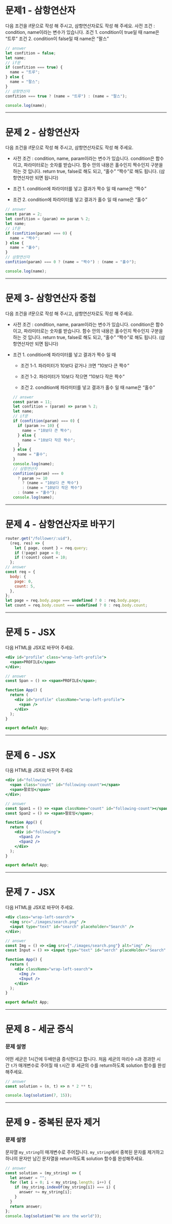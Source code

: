 # 문제1 - 삼항연산자

다음 조건을 if문으로 작성 해 주시고, 삼항연산자로도 작성 해 주세요.
사전 조건 : condition, name이라는 변수가 있습니다.
조건 1. condition이 true일 때 name은 “트루”
조건 2. condition이 false일 때 name은 “팔스”

```js
// answer
let confition = false;
let name;
// if문
if (confition === true) {
  name = "트루";
} else {
  name = "팔스";
}
// 삼항연산자
confition === true ? (name = "트루") : (name = "팔스");

console.log(name);
```

---

# 문제 2 - 삼항연산자

다음 조건을 if문으로 작성 해 주시고, 삼항연산자로도 작성 해 주세요.

- 사전 조건 : condition, name, param이라는 변수가 있습니다.
  condition은 함수이고, 파라미터로는 숫자를 받습니다.
  함수 안의 내용은 홀수인지 짝수인지 구분을 하는 것 입니다.
  return true, false로 해도 되고, “홀수” “짝수”로 해도 됩니다. (삼항연산자만 되면 됩니다)

- 조건 1. condition에 파라미터를 넣고 결과가 짝수 일 때 name은 “짝수”

- 조건 2. condition에 파라미터를 넣고 결과가 홀수 일 때 name은 “홀수”

```js
// answer
const param = 2;
let confition = (param) => param % 2;
let name;
// if문
if (confition(param) === 0) {
  name = "짝수";
} else {
  name = "홀수";
}
// 삼항연산자
confition(param) === 0 ? (name = "짝수") : (name = "홀수");

console.log(name);
```

---

# 문제 3- 삼항연산자 중첩

다음 조건을 if문으로 작성 해 주시고, 삼항연산자로도 작성 해 주세요.

- 사전 조건 : condition, name, param이라는 변수가 있습니다.
  condition은 함수이고, 파라미터로는 숫자를 받습니다.
  함수 안의 내용은 홀수인지 짝수인지 구분을 하는 것 입니다.
  return true, false로 해도 되고, “홀수” “짝수”로 해도 됩니다. (삼항연산자만 되면 됩니다)

- 조건 1. condition에 파라미터를 넣고 결과가 짝수 일 때

  - 조건 1-1. 파라미터가 10보다 같거나 크면 “10보다 큰 짝수”

  - 조건 1-2. 파라미터가 10보다 작으면 “10보다 작은 짝수”

  - 조건 2. condition에 파라미터를 넣고 결과가 홀수 일 때 name은 “홀수”

  ```js
  // answer
  const param = 11;
  let confition = (param) => param % 2;
  let name;
  // if문
  if (confition(param) === 0) {
    if (param >= 10) {
      name = "10보다 큰 짝수";
    } else {
      name = "10보다 작은 짝수";
    }
  } else {
    name = "홀수";
  }
  console.log(name);
  // 삼항연산자
  confition(param) === 0
    ? param >= 10
      ? (name = "10보다 큰 짝수")
      : (name = "10보다 작은 짝수")
    : (name = "홀수");
  console.log(name);
  ```

---

# 문제 4 - 삼항연산자로 바꾸기

```js
router.get("/follower/:uid"),
  (req, res) => {
    let { page, count } = req.query;
    if (!page) page = 0;
    if (!count) count = 10;
  };
// answer
const req = {
  body: {
    page: 0,
    count: 5,
  },
};
let page = req.body.page === undefined ? 0 : req.body.page;
let count = req.body.count === undefined ? 0 : req.body.count;
```

---

# 문제 5 - JSX

다음 HTML을 JSX로 바꾸어 주세요.

```jsx
<div id="profile" class="wrap-left-profile">
  <span>PROFILE</span>
</div>;

// answer
const Span = () => <span>PROFILE</span>;

function App() {
  return (
    <div id="profile" className="wrap-left-profile">
      <span />
    </div>
  );
}

export default App;
```

---

# 문제 6 - JSX

다음 HTML을 JSX로 바꾸어 주세요

```jsx
<div id="following">
  <span class="count" id="following-count"></span>
  <span>팔로잉</span>
</div>;

// answer
const Span1 = () => <span className="count" id="following-count"></span>;
const Span2 = () => <span>팔로잉</span>;

function App() {
  return (
    <div id="following">
      <Span1 />
      <Span2 />
    </div>
  );
}

export default App;
```

---

# 문제 7 - JSX

다음 HTML을 JSX로 바꾸어 주세요.

```jsx
<div class="wrap-left-search">
  <img src="./images/search.png" />
  <input type="text" id="search" placeholder="Search" />
</div>;

// answer
const Img = () => <img src={"./images/search.png"} alt="img" />;
const Input = () => <input type="text" id="serch" placeHolder="Search" />;

function App() {
  return (
    <div className="wrap-left-search">
      <Img />
      <Input />
    </div>
  );
}

export default App;
```

---

# 문제 8 - 세균 증식

### 문제 설명

어떤 세균은 1시간에 두배만큼 증식한다고 합니다. 처음 세균의 마리수 `n`과 경과한 시간 `t`가 매개변수로 주어질 때 `t`시간 후 세균의 수를 return하도록 solution 함수를 완성해주세요.

```js
// answer
const solution = (n, t) => n * 2 ** t;

console.log(solution(7, 15));
```

---

# 문제 9 - 중복된 문자 제거

### 문제 설명

문자열 `my_string`이 매개변수로 주어집니다. `my_string`에서 중복된 문자를 제거하고 하나의 문자만 남긴 문자열을 return하도록 solution 함수를 완성해주세요.

```js
// answer
const solution = (my_string) => {
  let answer = "";
  for (let i = 0; i < my_string.length; i++) {
    if (my_string.indexOf(my_string[i]) === i) {
      answer += my_string[i];
    }
  }
  return answer;
};
console.log(solution("We are the world"));
```

